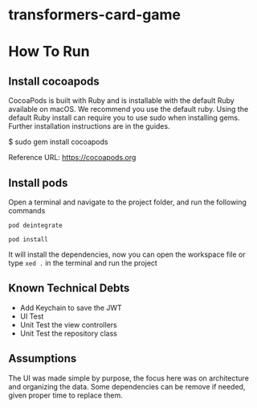 # transformers-card-game

# How To Run

## Install cocoapods

CocoaPods is built with Ruby and is installable with the default Ruby available on macOS. We recommend you use the default ruby.
Using the default Ruby install can require you to use sudo when installing gems. Further installation instructions are in the guides.

$ sudo gem install cocoapods

Reference URL: https://cocoapods.org

## Install pods

Open a terminal and navigate to the project folder, and run the following commands

`pod deintegrate`

`pod install`

It will install the dependencies, now you can open the workspace file or type `xed .` in the terminal and run the project


## Known Technical Debts

* Add Keychain to save the JWT
* UI Test
* Unit Test the view controllers
* Unit Test the repository class

## Assumptions

The UI was made simple by purpose, the focus here was on architecture and organizing the data.
Some dependencies can be remove if needed, given proper time to replace them.
